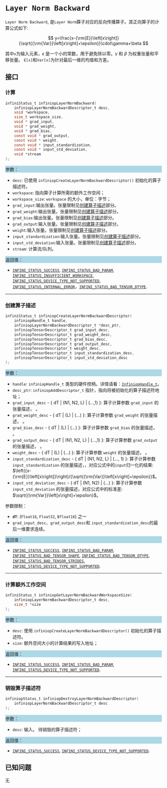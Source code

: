 
# `Layer Norm Backward`

`Layer Norm Backward`, 是`Layer Norm`算子对应的反向传播算子。其正向算子的计算公式如下:

$$
     y=\frac{x-{\rm{E}}\left[x\right]}{\sqrt{{\rm{Var}}\left[x\right]+\epsilon}}\cdot\gamma+\beta
$$

其中`x`为输入元素，$\epsilon$ 是一个小的常数，用于避免除以零。$\gamma$ 和 $\beta$ 为权重张量和平移张量。
`E[x]`和`Var[x]`为针对最后一维的均值和方差。

## 接口

### 计算

```c
infiniStatus_t infiniopLayerNormBackward(
    infiniopLayerNormBackwardDescriptor_t desc,
    void *workspace,
    size_t workspace_size,
    void * grad_input,
    void * grad_weight,
    void * grad_bias,
    const void * grad_output,
    const void * weight,
    const void * input_standardization,
    const void * input_std_deviation,
    void *stream
);
```
<div style="background-color: lightblue; padding: 1px;"> 参数： </div>

- `desc`:
  已使用 `infiniopCreateLayerNormBackwardDescriptor()` 初始化的算子描述符。
- `workspace`:
  指向算子计算所需的额外工作空间；
- `workspace_size`:
  `workspace` 的大小，单位：字节；
- `grad_input`:输出张量。张量限制见[创建算子描述](#创建算子描述)部分。
- `grad_weight`:输出张量。张量限制见[创建算子描述](#创建算子描述)部分。
- `grad_bias`:输出张量。张量限制见[创建算子描述](#创建算子描述)部分。
- `grad_output`:输入张量。张量限制见[创建算子描述](#创建算子描述)部分。
- `weight`:输入张量。张量限制见[创建算子描述](#创建算子描述)部分。
- `input_standardization`:输入张量。张量限制见[创建算子描述](#创建算子描述)部分。
- `input_std_deviation`:输入张量。张量限制见[创建算子描述](#创建算子描述)部分。
 - `stream`: 计算流/队列。

<div style="background-color: lightblue; padding: 1px;">  返回值：</div>

- [`INFINI_STATUS_SUCCESS`], [`INFINI_STATUS_BAD_PARAM`], [`INFINI_STATUS_INSUFFICIENT_WORKSPACE`], [`INFINI_STATUS_DEVICE_TYPE_NOT_SUPPORTED`], [`INFINI_STATUS_INTERNAL_ERROR`]，[`INFINI_STATUS_BAD_TENSOR_DTYPE`].

---

### 创建算子描述

```c
infiniStatus_t infiniopCreateLayerNormBackwardDescriptor(
    infiniopHandle_t handle,
    infiniopLayerNormBackwardDescriptor_t *desc_ptr,
    infiniopTensorDescriptor_t grad_input_desc,
    infiniopTensorDescriptor_t grad_weight_desc,
    infiniopTensorDescriptor_t grad_bias_desc,
    infiniopTensorDescriptor_t grad_output_desc,
    infiniopTensorDescriptor_t weight_desc,
    infiniopTensorDescriptor_t input_standardization_desc,
    infiniopTensorDescriptor_t input_std_deviation_desc
);
```
<div style="background-color: lightblue; padding: 1px;"> 参数：</div>

- `handle`:
  `infiniopHandle_t` 类型的硬件控柄。详情请看：[`InfiniopHandle_t`]。
- `desc_ptr`:
  `infiniopAddDescriptor_t` 指针，指向将被初始化的算子描述符地址；
- `grad_input_desc` - { dT | (N1, N2, L) | (...,1) }:
     算子计算参数 `grad_input` 的张量描述， 。
- `grad_weight_desc` - { dT | (L) | (...) }:
     算子计算参数 `grad_weight` 的张量描述， 。
- `grad_bias_desc` - { dT | (L) | (...) }:
     算子计算参数 `grad_bias` 的张量描述， 。
- `grad_output_desc` - { dT | (N1, N2, L) | (...,1) }:
     算子计算参数 `grad_output` 的张量描述， 。
- `weight_desc` - { dT | (L) | (...) }:
     算子计算参数 `weight` 的张量描述， 。
- `input_standardization_desc` - { dT | (N1, N2, L) | (..., 1) }:
     算子计算参数 `input_standardization` 的张量描述，，对应公式中的`input`归一化的结果: $\left({x-{\rm{E}}\left[x\right]}\right)/{\sqrt{{\rm{Var}}\left[x\right]+\epsilon}}$。
- `input_std_deviation_desc` - { dT | (N1, N2) | (...) }:
     算子计算参数 `input_std_deviation` 的张量描述，对应公式中的标准差: $\sqrt{{\rm{Var}}\left[x\right]+\epsilon}$。

参数限制：

- **`dT`**:  (`Float16`, `Float32`, `Bfloat16`) 之一
- `grad_input_desc`、`grad_output_desc`和 `input_standardization_desc`的最后一维要求连续。


<div style="background-color: lightblue; padding: 1px;"> 返回值：</div>

- [`INFINI_STATUS_SUCCESS`], [`INFINI_STATUS_BAD_PARAM`], [`INFINI_STATUS_BAD_TENSOR_SHAPE`], [`INFINI_STATUS_BAD_TENSOR_DTYPE`], [`INFINI_STATUS_BAD_TENSOR_STRIDES`], [`INFINI_STATUS_DEVICE_TYPE_NOT_SUPPORTED`].
---

### 计算额外工作空间

```c
infiniStatus_t infiniopGetLayerNormBackwardWorkspaceSize(
    infiniopLayerNormBackwardDescriptor_t desc,
    size_t *size
);
```
<div style="background-color: lightblue; padding: 1px;"> 参数：</div>

- `desc`: 使用 `infiniopCreateLayerNormBackwardDescriptor()` 初始化的算子描述符。
- `size`:
  额外空间大小的计算结果的写入地址；

<div style="background-color: lightblue; padding: 1px;"> 返回值：</div>

 - [`INFINI_STATUS_SUCCESS`], [`INFINI_STATUS_BAD_PARAM`], [`INFINI_STATUS_DEVICE_TYPE_NOT_SUPPORTED`].

---

### 销毁算子描述符

```c
infiniopStatus_t infiniopDestroyLayerNormBackwardDescriptor(
    infiniopLayerNormBackwardDescriptor_t desc
);
```

<div style="background-color: lightblue; padding: 1px;"> 参数： </div>

- `desc`:
  输入。 待销毁的算子描述符；

<div style="background-color: lightblue; padding: 1px;"> 返回值： </div>

- [`INFINI_STATUS_SUCCESS`], [`INFINI_STATUS_DEVICE_TYPE_NOT_SUPPORTED`].

## 已知问题

无

<!-- 链接 -->
[`InfiniopHandle_t`]: /infiniop/handle/README.md

[`INFINI_STATUS_SUCCESS`]: /common/status/README.md#INFINI_STATUS_SUCCESS
[`INFINI_STATUS_BAD_PARAM`]: /common/status/README.md#INFINI_STATUS_BAD_PARAM
[`INFINI_STATUS_INSUFFICIENT_WORKSPACE`]: /common/status/README.md#INFINI_STATUS_INSUFFICIENT_WORKSPACE
[`INFINI_STATUS_DEVICE_TYPE_NOT_SUPPORTED`]: /common/status/README.md#INFINI_STATUS_DEVICE_TYPE_NOT_SUPPORTED
[`INFINI_STATUS_INTERNAL_ERROR`]: /common/status/README.md#INFINI_STATUS_INTERNAL_ERROR
[`INFINI_STATUS_NULL_POINTER`]: /common/status/README.md#INFINI_STATUS_NULL_POINTER
[`INFINI_STATUS_BAD_TENSOR_SHAPE`]: /common/status/README.md#INFINI_STATUS_BAD_TENSOR_SHAPE
[`INFINI_STATUS_BAD_TENSOR_DTYPE`]: /common/status/README.md#INFINI_STATUS_BAD_TENSOR_DTYPE
[`INFINI_STATUS_BAD_TENSOR_STRIDES`]: /common/status/README.md#INFINI_STATUS_BAD_TENSOR_STRIDES
